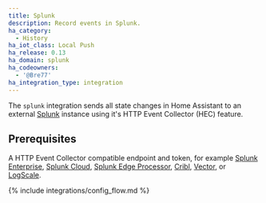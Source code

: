 ```yaml
---
title: Splunk
description: Record events in Splunk.
ha_category:
  - History
ha_iot_class: Local Push
ha_release: 0.13
ha_domain: splunk
ha_codeowners:
  - '@Bre77'
ha_integration_type: integration
---
```


The `splunk` integration sends all state changes in Home Assistant to an external [Splunk](https://splunk.com/) instance using it's HTTP Event Collector (HEC) feature.

## Prerequisites

A HTTP Event Collector compatible endpoint and token, for example [Splunk Enterprise](https://docs.splunk.com/Documentation/Splunk/latest/Data/UsetheHTTPEventCollector), [Splunk Cloud](https://docs.splunk.com/Documentation/SplunkCloud/latest/Data/UsetheHTTPEventCollector), [Splunk Edge Processor](https://docs.splunk.com/Documentation/SplunkCloud/latest/EdgeProcessor/HECSource), [Cribl](https://docs.cribl.io/stream/sources-splunk-hec/), [Vector](https://vector.dev/docs/reference/configuration/sources/splunk_hec/), or [LogScale](https://library.humio.com/integrations/log-shippers-hec.html).

{% include integrations/config_flow.md %}

